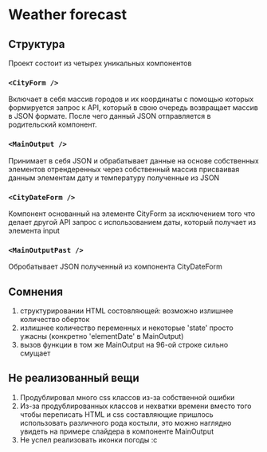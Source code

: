 # Weather forecast

## Структура

Проект состоит из четырех уникальных компонентов 

### `<CityForm />`
 Включает в себя массив городов и их координаты с помощью которых формируется запрос к API, который в свою очередь возвращает массив в JSON формате. 
 После чего данный JSON отправляется в родительский компонент.
### `<MainOutput />`
 Принимает в себя JSON и обрабатывает данные на основе собственных элементов отрендеренных через собственный массив присваивая данным элементам дату и температуру полученные из JSON
### `<CityDateForm />`
 Компонент основанный на элементе CityForm за исключением того что делает другой API запрос с использованием даты, который получает из элемента input
### `<MainOutputPast />`
 Обробатывает JSON полученный из компонента CityDateForm

## Сомнения

 1. структурировании HTML состовляющей: возможно излишнее количество оберток
 2. излишнее количество переменных и некоторые 'state' просто ужасны (конкретно 'elementDate' в MainOutput)
 3. вызов функции в том же MainOutput на 96-ой строке сильно смущает

## Не реализованный вещи

 1. Продублировал много css классов из-за собственной ошибки
 2. Из-за продублированных классов и нехватки времени вместо того чтобы переписать HTML и css составляющие пришлось использовать различного рода костыли, это можно наглядно увидеть на примере слайдера в компоненте MainOutput
 3. Не успел реализовать иконки погоды :c